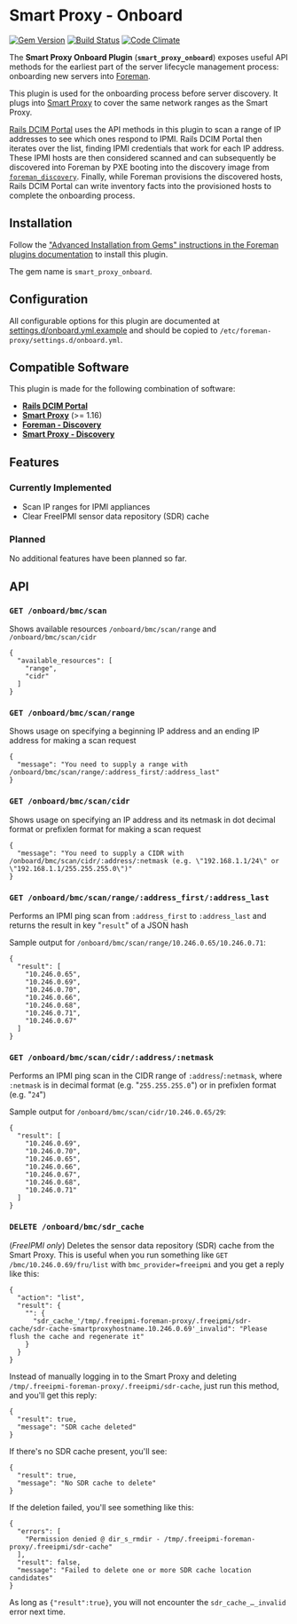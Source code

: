 # Smart Proxy - Onboard

[![Gem Version](https://badge.fury.io/rb/smart_proxy_onboard.svg)](https://badge.fury.io/rb/smart_proxy_onboard)
[![Build Status](https://travis-ci.org/Deltik/smart_proxy_onboard.svg?branch=develop)](https://travis-ci.org/Deltik/smart_proxy_onboard)
[![Code Climate](https://codeclimate.com/github/Deltik/smart_proxy_onboard/badges/gpa.svg)](https://codeclimate.com/github/Deltik/smart_proxy_onboard)

The **Smart Proxy Onboard Plugin** (**`smart_proxy_onboard`**) exposes useful API methods for the earliest part of the server lifecycle management process: onboarding new servers into [Foreman](https://github.com/theforeman/foreman).

This plugin is used for the onboarding process before server discovery.  It plugs into [Smart Proxy](https://github.com/theforeman/smart-proxy) to cover the same network ranges as the Smart Proxy.

[Rails DCIM Portal](https://github.com/buddwm/Rails_DCIM_Portal) uses the API methods in this plugin to scan a range of IP addresses to see which ones respond to IPMI.  Rails DCIM Portal then iterates over the list, finding IPMI credentials that work for each IP address.  These IPMI hosts are then considered scanned and can subsequently be discovered into Foreman by PXE booting into the discovery image from [`foreman_discovery`](https://github.com/theforeman/foreman_discovery).  Finally, while Foreman provisions the discovered hosts, Rails DCIM Portal can write inventory facts into the provisioned hosts to complete the onboarding process.

## Installation

Follow the ["Advanced Installation from Gems" instructions in the Foreman plugins documentation](https://theforeman.org/plugins/#2.3AdvancedInstallationfromGems) to install this plugin.

The gem name is `smart_proxy_onboard`.

## Configuration

All configurable options for this plugin are documented at [settings.d/onboard.yml.example](settings.d/onboard.yml.example) and should be copied to `/etc/foreman-proxy/settings.d/onboard.yml`.

## Compatible Software

This plugin is made for the following combination of software:

 - [**Rails DCIM Portal**](https://github.com/buddwm/Rails_DCIM_Portal)
 - [**Smart Proxy**](https://github.com/theforeman/smart-proxy) (>= 1.16)
 - [**Foreman - Discovery**](https://github.com/theforeman/foreman_discovery)
 - [**Smart Proxy - Discovery**](https://github.com/theforeman/smart_proxy_discovery)

## Features

### Currently Implemented

 - Scan IP ranges for IPMI appliances
 - Clear FreeIPMI sensor data repository (SDR) cache

### Planned

No additional features have been planned so far.

## API

### `GET /onboard/bmc/scan`

Shows available resources `/onboard/bmc/scan/range` and `/onboard/bmc/scan/cidr`

    {
      "available_resources": [
        "range",
        "cidr"
      ]
    }

### `GET /onboard/bmc/scan/range`

Shows usage on specifying a beginning IP address and an ending IP address for making a scan request

    {
      "message": "You need to supply a range with /onboard/bmc/scan/range/:address_first/:address_last"
    }

### `GET /onboard/bmc/scan/cidr`

Shows usage on specifying an IP address and its netmask in dot decimal format or prefixlen format for making a scan request

    {
      "message": "You need to supply a CIDR with /onboard/bmc/scan/cidr/:address/:netmask (e.g. \"192.168.1.1/24\" or \"192.168.1.1/255.255.255.0\")"
    }

### `GET /onboard/bmc/scan/range/:address_first/:address_last`

Performs an IPMI ping scan from `:address_first` to `:address_last` and returns the result in key "`result`" of a JSON hash

Sample output for `/onboard/bmc/scan/range/10.246.0.65/10.246.0.71`:

    {
      "result": [
        "10.246.0.65",
        "10.246.0.69",
        "10.246.0.70",
        "10.246.0.66",
        "10.246.0.68",
        "10.246.0.71",
        "10.246.0.67"
      ]
    }

### `GET /onboard/bmc/scan/cidr/:address/:netmask`

Performs an IPMI ping scan in the CIDR range of `:address`/`:netmask`, where `:netmask` is in decimal format (e.g. "`255.255.255.0`") or in prefixlen format (e.g. "`24`")

Sample output for `/onboard/bmc/scan/cidr/10.246.0.65/29`:

    {
      "result": [
        "10.246.0.69",
        "10.246.0.70",
        "10.246.0.65",
        "10.246.0.66",
        "10.246.0.67",
        "10.246.0.68",
        "10.246.0.71"
      ]
    }

### `DELETE /onboard/bmc/sdr_cache`

(_FreeIPMI only_) Deletes the sensor data repository (SDR) cache from the Smart Proxy.  This is useful when you run something like `GET /bmc/10.246.0.69/fru/list` with `bmc_provider=freeipmi` and you get a reply like this:

    {
      "action": "list",
      "result": {
        "": {
          "sdr_cache_'/tmp/.freeipmi-foreman-proxy/.freeipmi/sdr-cache/sdr-cache-smartproxyhostname.10.246.0.69'_invalid": "Please flush the cache and regenerate it"
        }
      }
    }

Instead of manually logging in to the Smart Proxy and deleting `/tmp/.freeipmi-foreman-proxy/.freeipmi/sdr-cache`, just run this method, and you'll get this reply:

    {
      "result": true,
      "message": "SDR cache deleted"
    }

If there's no SDR cache present, you'll see:

    {
      "result": true,
      "message": "No SDR cache to delete"
    }

If the deletion failed, you'll see something like this:

    {
      "errors": [
        "Permission denied @ dir_s_rmdir - /tmp/.freeipmi-foreman-proxy/.freeipmi/sdr-cache"
      ],
      "result": false,
      "message": "Failed to delete one or more SDR cache location candidates"
    }

As long as `{"result":true}`, you will not encounter the `sdr_cache_…_invalid` error next time.
